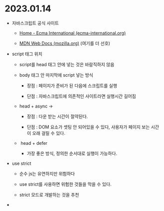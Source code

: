 # 2023.01.14

- 자바스크립트 공식 사이트
  
  - [Home - Ecma International (ecma-international.org)](https://www.ecma-international.org/)
  
  - [MDN Web Docs (mozilla.org)](https://developer.mozilla.org/ko/) (여기를 더 선호)

- script 태그 위치
  
  - script를 head 태그 안에 넣는 것은 바람직하지 않음
  
  - body 태그 안 마지막에 script 넣는 방식
    
    - 장점 :  페이지가 준비가 된 다음에 스크립트를 실행
    
    - 단점 : 자바스크립트에 의존적인 사이트라면 실행시간 길어짐
  
  - head + async -> <script asyn src="temp.js"></script>
    
    - 장점 : 다운 받는 시간이 절약된다.
    
    - 단점 : DOM 요소가 셋팅 안 되어있을 수 있다, 사용자가 페이지 보는 시간이 오래 걸릴 수 있다.
  
  -  head + defer <script defer src="temp.js"></script>
    
    - 가장 좋은 방식, 정의한 순서대로 실행이 가능하다.

- use strict
  
  - 순수 js는 유연하지만 위험하다
  
  - use strict를 사용하면 위험한 것들을 막을 수 있다.
  
  - strict 모드로 개발하는 것을 추천

- 